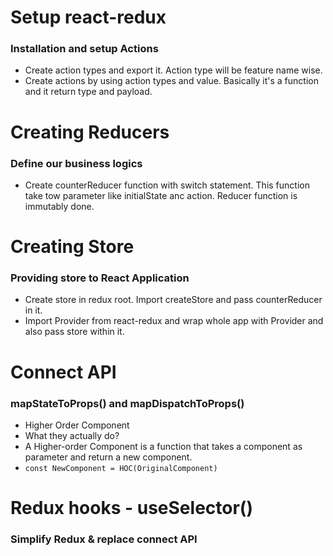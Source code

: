 # Setup react-redux
### Installation and setup Actions

- Create action types and export it. Action type will be feature name wise.
- Create actions by using action types and value. Basically it's a function and it return type and payload.

# Creating Reducers
### Define our business logics
- Create counterReducer function with switch statement. This function take tow parameter like initialState anc action. Reducer function is immutably done.

# Creating Store
### Providing store to React Application
- Create store in redux root. Import createStore and pass counterReducer in it.
- Import Provider from react-redux and wrap whole app with Provider and also pass store within it.

# Connect API
### mapStateToProps() and mapDispatchToProps()
- Higher Order Component
- What they actually do?
- A Higher-order Component is a function that takes a component as parameter and return a new component.
- ```const NewComponent = HOC(OriginalComponent)```

# Redux hooks - useSelector()
### Simplify Redux & replace connect API